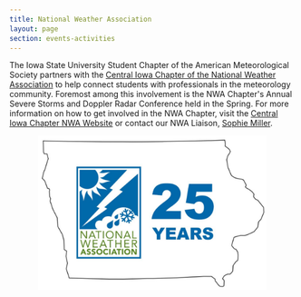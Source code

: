```yaml
---
title: National Weather Association
layout: page
section: events-activities
---
```


The Iowa State University Student Chapter of the American Meteorological Society partners with the [Central Iowa Chapter of the National Weather Association](http://www.iowa-nwa.com/) to help connect students with professionals in the meteorology community. Foremost among this involvement is the NWA Chapter's Annual Severe Storms and Doppler Radar Conference held in the Spring.
For more information on how to get involved in the NWA Chapter, visit the [Central Iowa Chapter NWA Website](http://www.iowa-nwa.com/) or contact our NWA Liaison, [Sophie Miller](mailto:nwa.isuams@iastate.edu).

<div style="text-align: center;"><img src="https://github.com/isuams/isuams/blob/master/uploads/images/2023_NWA_Logo.jpg?raw=true" alt="NWA Conference Logo 2023" style="width:80%;"></div>
